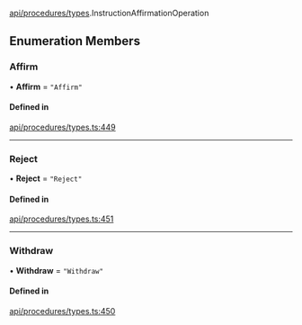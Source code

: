 [api/procedures/types](../../../../Modules/API/Procedures/Types.md).InstructionAffirmationOperation

## Enumeration Members

### Affirm

• **Affirm** = ``"Affirm"``

#### Defined in

[api/procedures/types.ts:449](https://github.com/PolymeshAssociation/polymesh-sdk/blob/15be87e8/src/api/procedures/types.ts#L449)

___

### Reject

• **Reject** = ``"Reject"``

#### Defined in

[api/procedures/types.ts:451](https://github.com/PolymeshAssociation/polymesh-sdk/blob/15be87e8/src/api/procedures/types.ts#L451)

___

### Withdraw

• **Withdraw** = ``"Withdraw"``

#### Defined in

[api/procedures/types.ts:450](https://github.com/PolymeshAssociation/polymesh-sdk/blob/15be87e8/src/api/procedures/types.ts#L450)
